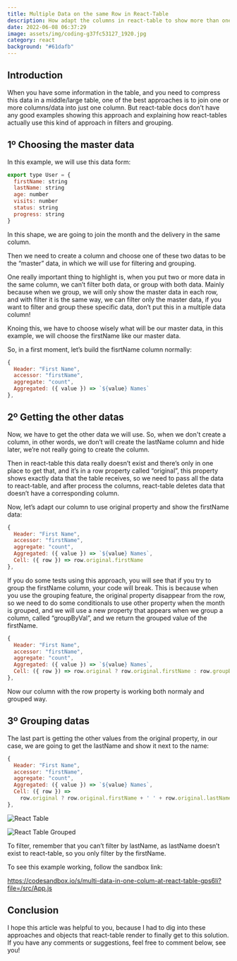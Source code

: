 ```yaml
---
title: Multiple Data on the same Row in React-Table
description: How adapt the columns in react-table to show more than one data
date: 2022-06-08 06:37:29
image: assets/img/coding-g37fc53127_1920.jpg
category: react
background: "#61dafb"
---
```

## Introduction

When you have some information in the table, and you need to compress this data in a middle/large table, one of the best approaches is to join one or more columns/data into just one column. But react-table docs don’t have any good examples showing this approach and explaining how react-tables actually use this kind of approach in filters and grouping.

## 1º Choosing the master data

In this example, we will use this data form:

```jsx
export type User = {
  firstName: string
  lastName: string
  age: number
  visits: number
  status: string
  progress: string
}
```

In this shape, we are going to join the month and the delivery in the same column.

Then we need to create a column and choose one of these two datas to be the “master” data, in which we will use for filtering and grouping.

One really important thing to highlight is, when you put two or more data in the same column, we can’t filter both data, or group with both data. Mainly because when we group, we will only  show the master data in each row, and with filter it is the same way, we can filter only the master data, if you want to filter and group these specific data, don’t put this in a multiple data column!

Knoing this, we have to choose wisely what will be our master data, in this example, we will choose the firstName like our master data.

So, in a first moment, let’s build the fisrtName column normally:

```jsx
{
  Header: "First Name",
  accessor: "firstName",
  aggregate: "count",
  Aggregated: ({ value }) => `${value} Names`
},
```

## 2º Getting the other datas

Now, we have to get the other data we will use. So, when we don't create a column, in other words, we don’t will create the lastName column and hide later, we’re not really going to create the column.

Then in react-table this data really doesn’t exist and there’s only in one place to get that, and it’s in a row property called “original”, this property shows exactly data that the table receives, so we need to pass all the data to react-table, and after process the columns, react-table deletes data that doesn’t have a corresponding column.

Now, let’s  adapt our column to use original property and show the firstName data:

```jsx
{
  Header: "First Name",
  accessor: "firstName",
  aggregate: "count",
  Aggregated: ({ value }) => `${value} Names`,
  Cell: ({ row }) => row.original.firstName
},
```

If you do some tests using this approach, you will see that if you try to group the firstName column, your code will break. This is because when you use the grouping feature, the original property disappear from the row, so we need to do some conditionals to use other property when the month is grouped, and we will use a new property that appears when we group a column, called “groupByVal”, and we return the grouped value of the firstName.

```jsx
{
  Header: "First Name",
  accessor: "firstName",
  aggregate: "count",
  Aggregated: ({ value }) => `${value} Names`,
  Cell: ({ row }) => row.original ? row.original.firstName : row.groupByVal
},
```

Now our column with the row property is working both normaly and grouped way. 

## 3º Grouping datas

The last part is getting the other values from the original property, in our case, we are going to get the lastName and show it next to the name:

```jsx
{
  Header: "First Name",
  accessor: "firstName",
  aggregate: "count",
  Aggregated: ({ value }) => `${value} Names`,
  Cell: ({ row }) =>
    row.original ? row.original.firstName + ' ' + row.original.lastName : row.groupByVal
},
```

![React Table](assets/img/react-table-01.png "React Table")

![React Table Grouped](assets/img/react-table-02.png "React Table Grouped")

To filter, remember that you can’t filter by lastName, as lastName doesn’t exist to react-table, so you only filter by the firstName.

To see this example working, follow the sandbox link:

<https://codesandbox.io/s/multi-data-in-one-colum-at-react-table-gps6li?file=/src/App.js>

## Conclusion

I hope this article was helpful to you, because I had to dig into these approaches and objects that react-table render to finally get to this solution. If you have any comments or suggestions, feel free to comment below, see you!